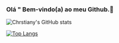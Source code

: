 ### Olá " Bem-vindo(a) ao meu Github.👋




![Chrstiany's GitHub stats](https://github-readme-stats.vercel.app/api?username=christiany-s&show_icons=true&theme=radical)



[![Top Langs](https://github-readme-stats.vercel.app/api/top-langs/?username=christiany-s&langs_count=8)](https://github.com/christiany-s/github-readme-stats)
